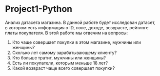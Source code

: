 # Project1-Python
Анализ датасета магазина.
В данной работе будет исследован датасет, в котором есть информация о ID, поле, доходе, возврасте, рейтинге платы покупателя. В этой работе мы отвечим на вопросы:
1. Кто чаще совершает покупки в этом магазине, мужчины или женщины?
2. Сколько лет самому зарабатывающему клиенту?
3. Кто больше тратит, мужчины или женщины?
4. Есть ли покупатели, которым меньше 18 лет?
5. Какой возвраст чаще всего совершает покупки?
